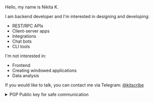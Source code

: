 Hello, my name is Nikita K.

I am backend developer and I'm interested in designing and developing:
- REST/RPC APIs
- Client-server apps
- Integrations
- Chat bots
- CLI tools

I'm not interested in:
- Frontend
- Creating windowed applications
- Data analysis

If you would like to talk, you can contact me via Telegram: [@kitscribe](https://t.me/kitscribe)

<details>
  <summary>PGP Public key for safe communication</summary>
  <pre>
-----BEGIN PGP PUBLIC KEY BLOCK-----

mQINBGe52KABEADMdNAp+S7bQss5PaxrkjWGv/E2bRhauZ16b4yjXMwu6DhntJYB
GN+607glOG5S1/3kU7Jt04K2yirtEIGVM4lBFWpS8rtvzVunCKNnBlvHooyALJ3j
3wXHyVoWyl3lrL7bmvXykAkOVXWbgnSvb1YLt0JGS4RzObMNAmBWev8TvK8sGxt7
KhiqRoEutDN8GZGEt2U4a32128OkwxxyXK3pmujK4PHyEG12reanoba5j0hSNg/4
ZIZf9ZtUk5GTUZCB/QxM5gT8+ODxIfgc1HMMikOPDq9A2DwL0YHTCf9WwRatw4bO
JXwcNaujnlOmRx+QLFBFKkkId4JobiV+BTNammBjoW8PcAQBLlsSZfiF8A6aqRRP
Zv+KIXumV1ENUywKek4uHmB4xYdEX7ui2T9G9OHOPztK5CkDrjooGe1qDUNJDayh
q8YG/ILmentWHNuvk2R9fi1eW00vC3Wsz8AUpBPAsXwlLFQLtBBEjRr2imtsSn5f
Vw+RCcRz5/h4TJQhzjQWYuCm5XRAyYwkBHC3MXrC1wq1NHBlDDxSj9M8UwHDl9YN
Jd55IjpyICi9J3blNAamkdVxL+XtwkIV5WfJQX9ois1EEDPN4IZXKYJCNwEtnUx7
B9O17yeQUIKzl9r21d/18WLOreL4+bxq5nBdl10ckFBpWFHx6hLJbchq/QARAQAB
tCBOaWtpdGEgSy4gPGtpdHNjcmliZUB5YW5kZXguY29tPokCTgQTAQoAOBYhBDso
WkSGb3PBYdmgGs8nIp4OFJK+BQJnudigAhsDBQsJCAcCBhUKCQgLAgQWAgMBAh4B
AheAAAoJEM8nIp4OFJK+qVgP/iIKfeuu4bNgaJBnRX/v9h+wWpvXpO9ThvUXNlDm
BPjNPah7dHYQ9NfXfUZnJ0Ov5cCuckJG9bVn6eL6Zin14eYkB211xrOEAdmeXTCP
2a7KKsxSxOYe8NI7fCLjWt1/Va5/rMqb8ycRbVUirtxK8beWKzsLw9IlWzrvHLx9
g9emSLFQL+FATQwtIFVu2o1VYip5dWzAXXI0UewTO8xauwtw42GdhczbRAAp7EIM
RVWtvDMVlcMy1qkQy9KsS9YdWahpyCFdTMG83c6yl76yiqqpOeGj8eCAhJ3SCZLO
Im2M8kzwBWQRiiRKUaO0285yX47kZayCPTwkbMkNHklZfzAl+UxmN8SCYgFqe9Zh
yq/Pz3ixDpZWpsW+hnhWHZ7F/bIpZrIZnF2RM2SnEvss9JsXN5ON1dsMxk5ilnxt
K2kbTXawAVKFtgf+OEXWcJk7yuVpm5JGzIv7xgjzTTjeMEk6AX41HPHbDNj2OOfF
UJBdD3LQxF8NbousGBtChDawaU/D/S27wXI/odon98G0PcSpaTBvL9ji8oYBdxAO
GvXn+Wxl+qR3tE6KPXOJ9qzzwgysHjg527/uwNPqD6eSNiM9szxZAa+ZWhMDCr0h
qcnmZGYk1qKUy91iy6/8ClEkR1DSYIrUTJiYQfNg20+qtb8eZ7GSfBbUW5kT8rsa
ZNyLuQINBGe52KABEADjJM2We3144QG64kqis4fbiVdHiuw0qxh1Oi2Yzgg9csqO
V0nKV68BHYUtwKJKN6HZ8lyDSx0tUz48NcT9s3wjkUIDZLeJ4feVf/ZjhgH48YQ9
m7qJiFDMPwitIixzn1oS+D/473HS2japdBLOh6S7ul4OkUZwEgQcuiuvqVGhqNUa
L21Lu2r+SaQDFl7mpBOIZdwfU2lWbpSma0iWTYPRWnKGnEUvao9emAGz9LmyeVA/
2YDeNFMsgPXDpzRTzihcgcxH3Z9wFJYXi6G6vw6430/5OanAQQiw+B6WchYIgGVg
Shp/vjZDxEcp7zC0k/J7mAq9UPMz+Hc1PJ7fiFju6D0tchPAgI94vAzYeD+lX1ix
Xlz8M0vbwcYd3KCmkzA1PfSHVpS7PKQ0z8SurvSJxCcVdS4uTlD/dF2IH3nEzQXI
ihEmvC5dAcFmk+iBc+zJhgapTL2CBUG3/u+50SGfFqhFAfs+gqWlUrU3rqH2mscV
8QYkAcF7znHEnr84KTunJFAPQMA8whRN+hdulpQqey6YIou4BUVr+bNoAvZdcC9O
S0qv4bE84eDTBT49z6zFvpZn+XcN5UCQNe3q+0tZqD475zhoJIo7pwKryOeJh92U
ttXHCi9sTPfB3ttfhEMo7kS5gsoQzceCYfpydcHcqNG6Rx5NSPz4khY7YA0WzQAR
AQABiQI2BBgBCgAgFiEEOyhaRIZvc8Fh2aAazycing4Ukr4FAme52KACGwwACgkQ
zycing4Ukr4UpA//X9AI+YIKCkCTQWkGkiIjzajHoLuB3Vh4k399gmP9D6hf7rlo
WqduPtLYtsEZVzBjkO9mCLgV26TFaygf9gLnl3woKHt4pRcoOlx8wh8yeBMQ7Ny+
Jc2LeGl+Rfs1P5TvpdreM7ffhOR9VpxDuWEG60PhVTfuLpQfXd5607WBOdp4C7b3
yqpy1z3+MdH6DkB6ikm8/fHul1S35zGccdy7ewD7nSmX6aAM1MEVtHYGmNcgsFcP
OuH3+ih6J5IhXMT88wJq5cZCpkDSJ6Xsrc2TXX3ZNA5Kf2NHVYkQBe/lMqpmJUL3
1XwhXo4mq9PQowr42UCeupC4178xfkg567Y3hYG5It0Smf2W4PKjgG5W+EfFiSfd
qYknriIVWAqqskEbwJXvNJCxdCMtMOj4zCpJvrwpiBKS6onSo+0fCJsp4jts+N/I
jk/aBakBnV7M2wHznep/C2JqNN6gnxCI1ol2o/OsKu8grhwhyx+VNS6gor2cf3gv
QxMpcTbuSfErELTmKFPArlGn25cfxXSyc9dQFfs2XmUdc/HVgFc4mMQ9xJVaYBPG
vSrfEzAxEz0csnrlq8ZYEuAaanzSKwvyF9p+b7Qffc39G079QfsHGWISocowG/6+
A4h8y7UkbRXSD9RgMMn7ZSGltQwYnqMdao9bpDNmtAkbIY7bCRdBQ8pQXek=
=7i47
-----END PGP PUBLIC KEY BLOCK-----
  </pre>
</details>
